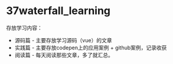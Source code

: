 # 37waterfall_learning
存放学习内容：
- 源码篇 - 主要存放学习源码（vue）的文章
- 实践篇 - 主要存放codepen上的应用案例 + github案例，记录收获
- 阅读篇 - 每天阅读那些文章，多了就汇总。
